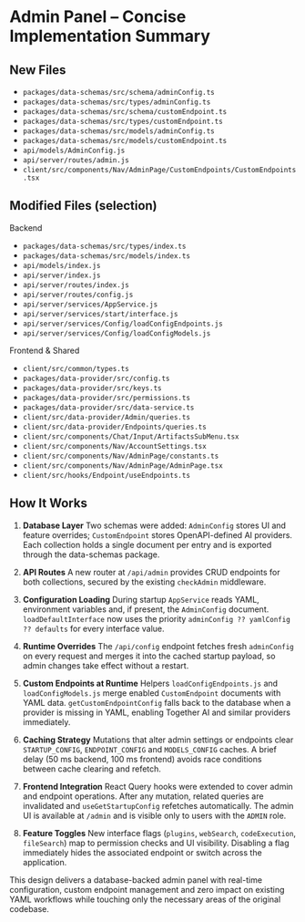 # Admin Panel – Concise Implementation Summary

## New Files

- `packages/data-schemas/src/schema/adminConfig.ts`
- `packages/data-schemas/src/types/adminConfig.ts`
- `packages/data-schemas/src/schema/customEndpoint.ts`
- `packages/data-schemas/src/types/customEndpoint.ts`
- `packages/data-schemas/src/models/adminConfig.ts`
- `packages/data-schemas/src/models/customEndpoint.ts`
- `api/models/AdminConfig.js`
- `api/server/routes/admin.js`
- `client/src/components/Nav/AdminPage/CustomEndpoints/CustomEndpoints.tsx`

## Modified Files (selection)

Backend
- `packages/data-schemas/src/types/index.ts`
- `packages/data-schemas/src/models/index.ts`
- `api/models/index.js`
- `api/server/index.js`
- `api/server/routes/index.js`
- `api/server/routes/config.js`
- `api/server/services/AppService.js`
- `api/server/services/start/interface.js`
- `api/server/services/Config/loadConfigEndpoints.js`
- `api/server/services/Config/loadConfigModels.js`

Frontend & Shared
- `client/src/common/types.ts`
- `packages/data-provider/src/config.ts`
- `packages/data-provider/src/keys.ts`
- `packages/data-provider/src/permissions.ts`
- `packages/data-provider/src/data-service.ts`
- `client/src/data-provider/Admin/queries.ts`
- `client/src/data-provider/Endpoints/queries.ts`
- `client/src/components/Chat/Input/ArtifactsSubMenu.tsx`
- `client/src/components/Nav/AccountSettings.tsx`
- `client/src/components/Nav/AdminPage/constants.ts`
- `client/src/components/Nav/AdminPage/AdminPage.tsx`
- `client/src/hooks/Endpoint/useEndpoints.ts`


## How It Works

1. **Database Layer**
   Two schemas were added: `AdminConfig` stores UI and feature overrides; `CustomEndpoint` stores OpenAPI-defined AI providers. Each collection holds a single document per entry and is exported through the data-schemas package.

2. **API Routes**
   A new router at `/api/admin` provides CRUD endpoints for both collections, secured by the existing `checkAdmin` middleware.

3. **Configuration Loading**
   During startup `AppService` reads YAML, environment variables and, if present, the `AdminConfig` document. `loadDefaultInterface` now uses the priority `adminConfig ?? yamlConfig ?? defaults` for every interface value.

4. **Runtime Overrides**
   The `/api/config` endpoint fetches fresh `adminConfig` on every request and merges it into the cached startup payload, so admin changes take effect without a restart.

5. **Custom Endpoints at Runtime**
   Helpers `loadConfigEndpoints.js` and `loadConfigModels.js` merge enabled `CustomEndpoint` documents with YAML data. `getCustomEndpointConfig` falls back to the database when a provider is missing in YAML, enabling Together AI and similar providers immediately.

6. **Caching Strategy**
   Mutations that alter admin settings or endpoints clear `STARTUP_CONFIG`, `ENDPOINT_CONFIG` and `MODELS_CONFIG` caches. A brief delay (50 ms backend, 100 ms frontend) avoids race conditions between cache clearing and refetch.

7. **Frontend Integration**
   React Query hooks were extended to cover admin and endpoint operations. After any mutation, related queries are invalidated and `useGetStartupConfig` refetches automatically. The admin UI is available at `/admin` and is visible only to users with the `ADMIN` role.

8. **Feature Toggles**
   New interface flags (`plugins`, `webSearch`, `codeExecution`, `fileSearch`) map to permission checks and UI visibility. Disabling a flag immediately hides the associated endpoint or switch across the application.

This design delivers a database-backed admin panel with real-time configuration, custom endpoint management and zero impact on existing YAML workflows while touching only the necessary areas of the original codebase.
